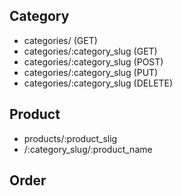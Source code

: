 ## Category
- categories/ (GET)
- categories/:category_slug (GET)
- categories/:category_slug (POST)
- categories/:category_slug (PUT)
- categories/:category_slug (DELETE)

## Product
- products/:product_slig 
- /:category_slug/:product_name

## Order